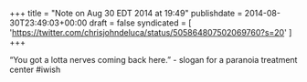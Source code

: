 +++
title = "Note on Aug 30 EDT 2014 at 19:49"
publishdate = 2014-08-30T23:49:03+00:00
draft = false
syndicated = [ 'https://twitter.com/chrisjohndeluca/status/505864807502069760?s=20' ]
+++

“You got a lotta nerves coming back here.” - slogan for a paranoia treatment center #iwish
